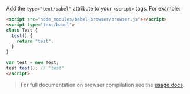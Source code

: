 Add the `type="text/babel"` attribute to your `<script>` tags. For example:

```html
<script src="node_modules/babel-browser/browser.js"></script>
<script type="text/babel">
class Test {
  test() {
    return "test";
  }
}

var test = new Test;
test.test(); // "test"
</script>
```

<blockquote class="babel-callout babel-callout-info">
  <p>
    For full documentation on browser compilation see the <a href="/docs/usage/browser/">usage docs</a>.
  </p>
</blockquote>
